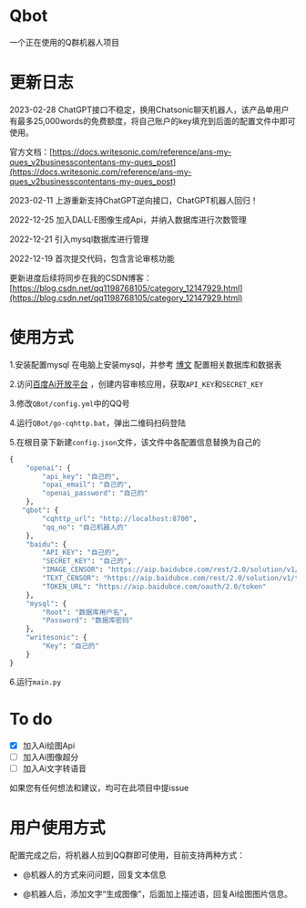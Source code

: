 # Qbot
一个正在使用的Q群机器人项目

# 更新日志
2023-02-28
ChatGPT接口不稳定，换用Chatsonic聊天机器人，该产品单用户有最多25,000words的免费额度，将自己账户的key填充到后面的配置文件中即可使用。

官方文档：[https://docs.writesonic.com/reference/ans-my-ques_v2businesscontentans-my-ques_post](https://docs.writesonic.com/reference/ans-my-ques_v2businesscontentans-my-ques_post)

2023-02-11
上游重新支持ChatGPT逆向接口，ChatGPT机器人回归！

2022-12-25
加入DALL·E图像生成Api，并纳入数据库进行次数管理

2022-12-21
引入mysql数据库进行管理

2022-12-19 
首次提交代码，包含言论审核功能

更新进度后续将同步在我的CSDN博客：[https://blog.csdn.net/qq1198768105/category_12147929.html](https://blog.csdn.net/qq1198768105/category_12147929.html)

# 使用方式
1.安装配置mysql
在电脑上安装mysql，并参考 [博文](https://zstar.blog.csdn.net/article/details/128402216) 配置相关数据库和数据表

2.访问[百度Ai开放平台](https://ai.baidu.com/) ，创建内容审核应用，获取`API_KEY`和`SECRET_KEY`

3.修改`QBot/config.yml`中的QQ号

4.运行`QBot/go-cqhttp.bat`，弹出二维码扫码登陆

5.在根目录下新建`config.json`文件，该文件中各配置信息替换为自己的

```python
{
    "openai": {
        "api_key": "自己的",
        "opai_email": "自己的",
        "openai_password": "自己的"
    },
   "qbot": {
        "cqhttp_url": "http://localhost:8700",
        "qq_no": "自己机器人的"
    },
    "baidu": {
        "API_KEY": "自己的",
        "SECRET_KEY": "自己的",
        "IMAGE_CENSOR": "https://aip.baidubce.com/rest/2.0/solution/v1/img_censor/v2/user_defined",
        "TEXT_CENSOR": "https://aip.baidubce.com/rest/2.0/solution/v1/text_censor/v2/user_defined",
        "TOKEN_URL": "https://aip.baidubce.com/oauth/2.0/token"
    },
    "mysql": {
        "Root": "数据库用户名",
        "Password": "数据库密码"
    },
    "writesonic": {
        "Key": "自己的"
    }
}
```

6.运行`main.py`


# To do
 - [x] 加入Ai绘图Api
 - [ ] 加入Ai图像超分
 - [ ] 加入Ai文字转语音

如果您有任何想法和建议，均可在此项目中提issue

# 用户使用方式
配置完成之后，将机器人拉到QQ群即可使用，目前支持两种方式：

- @机器人的方式来问问题，回复文本信息

- @机器人后，添加文字“生成图像”，后面加上描述语，回复Ai绘图图片信息。




